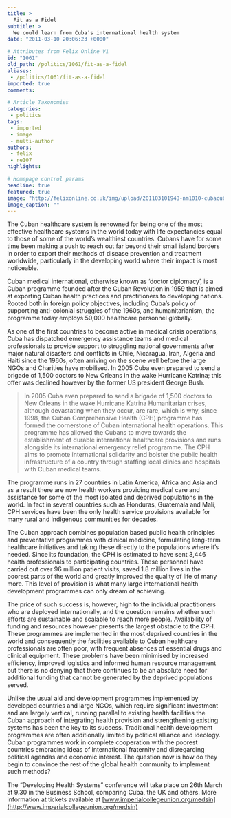 ```yaml
---
title: >
  Fit as a Fidel
subtitle: >
  We could learn from Cuba’s international health system
date: "2011-03-10 20:06:23 +0000"

# Attributes from Felix Online V1
id: "1061"
old_path: /politics/1061/fit-as-a-fidel
aliases:
 - /politics/1061/fit-as-a-fidel
imported: true
comments:

# Article Taxonomies
categories:
 - politics
tags:
 - imported
 - image
 - multi-author
authors:
 - felix
 - re107
highlights:

# Homepage control params
headline: true
featured: true
image: "http://felixonline.co.uk/img/upload/201103101948-nm1010-cubacuba.jpg"
image_caption: ""
---
```


The Cuban healthcare system is renowned for being one of the most effective healthcare systems in the world today with life expectancies equal to those of some of the world’s wealthiest countries. Cubans have for some time been making a push to reach out far beyond their small island borders in order to export their methods of disease prevention and treatment worldwide, particularly in the developing world where their impact is most noticeable.

Cuban medical international, otherwise known as ‘doctor diplomacy’, is a Cuban programme founded after the Cuban Revolution in 1959 that is aimed at exporting Cuban health practices and practitioners to developing nations. Rooted both in foreign policy objectives, including Cuba’s policy of supporting anti-colonial struggles of the 1960s, and humanitarianism, the programme today employs 50,000 healthcare personnel globally.

As one of the first countries to become active in medical crisis operations, Cuba has dispatched emergency assistance teams and medical professionals to provide support to struggling national governments after major natural disasters and conflicts in Chile, Nicaragua, Iran, Algeria and Haiti since the 1960s, often arriving on the scene well before the large NGOs and Charities have mobilised. In 2005 Cuba even prepared to send a brigade of 1,500 doctors to New Orleans in the wake Hurricane Katrina; this offer was declined however by the former US president George Bush.
> In 2005 Cuba even prepared to send a brigade of 1,500 doctors to New Orleans in the wake Hurricane Katrina
Humanitarian crises, although devastating when they occur, are rare, which is why, since 1998, the Cuban Comprehensive Health (CPH) programme has formed the cornerstone of Cuban international health operations. This programme has allowed the Cubans to move towards the establishment of durable international healthcare provisions and runs alongside its international emergency relief programme. The CPH aims to promote international solidarity and bolster the public health infrastructure of a country through staffing local clinics and hospitals with Cuban medical teams.

The programme runs in 27 countries in Latin America, Africa and Asia and as a result there are now health workers providing medical care and assistance for some of the most isolated and deprived populations in the world. In fact in several countries such as Honduras, Guatemala and Mali, CPH services have been the only health service provisions available for many rural and indigenous communities for decades.

The Cuban approach combines population based public health principles and preventative programmes with clinical medicine, formulating long-term healthcare initiatives and taking these directly to the populations where it’s needed. Since its foundation, the CPH is estimated to have sent 3,446 health professionals to participating countries. These personnel have carried out over 96 million patient visits, saved 1.8 million lives in the poorest parts of the world and greatly improved the quality of life of many more. This level of provision is what many large international health development programmes can only dream of achieving.

The price of such success is, however, high to the individual practitioners who are deployed internationally, and the question remains whether such efforts are sustainable and scalable to reach more people. Availability of funding and resources however presents the largest obstacle to the CPH. These programmes are implemented in the most deprived countries in the world and consequently the facilities available to Cuban healthcare professionals are often poor, with frequent absences of essential drugs and clinical equipment. These problems have been minimised by increased efficiency, improved logistics and informed human resource management but there is no denying that there continues to be an absolute need for additional funding that cannot be generated by the deprived populations served.

Unlike the usual aid and development programmes implemented by developed countries and large NGOs, which require significant investment and are largely vertical, running parallel to existing health facilities the Cuban approach of integrating health provision and strengthening existing systems has been the key to its success. Traditional health development programmes are often additionally limited by political alliance and ideology. Cuban programmes work in complete cooperation with the poorest countries embracing ideas of international fraternity and disregarding political agendas and economic interest. The question now is how do they begin to convince the rest of the global health community to implement such methods?

The “Developing Health Systems” conference will take place on 26th March at 9.30 in the Business School, comparing Cuba, the UK and others. More information at tickets available at [www.imperialcollegeunion.org/medsin](http://www.imperialcollegeunion.org/medsin)
